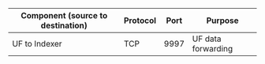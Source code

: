 | Component (source to destination) | Protocol | Port | Purpose |
| ----------------------------------- | ---------| ------ | -------- |
| UF to Indexer | TCP | 9997 | UF data forwarding |